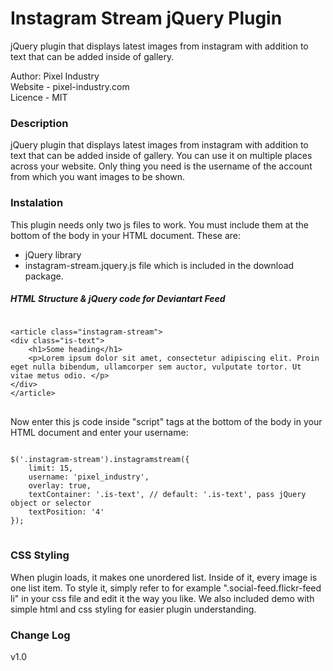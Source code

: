 Instagram Stream jQuery Plugin
=================================

jQuery plugin that displays latest images from instagram with addition to text that can be added inside of gallery.

<p>Author: Pixel Industry<br />
Website - pixel-industry.com<br />
Licence - MIT</p>

<h3>Description</h3>
<p>
jQuery plugin that displays latest images from instagram with addition to text that can be added inside of gallery.
                        You can use it on multiple places across your website. Only thing you
                        need is the username of the account from which you want images
                        to be shown.
</p>

<h3>Instalation</h3>
<p>This plugin needs only two js files to work. You must include them at the bottom of the body in your HTML document. These are:</p>
<ul>
<li>jQuery library</li>
<li>instagram-stream.jquery.js file which is included in the download package.</li>
</ul>

<h5>HTML Structure & jQuery code for Deviantart Feed</h5>

<pre>
<code>
&#60;article class="instagram-stream"&#62;
&#60;div class="is-text"&#62;
    &#60;h1&#62;Some heading&#60;/h1&#62;
    &#60;p&#62;Lorem ipsum dolor sit amet, consectetur adipiscing elit. Proin eget nulla bibendum, ullamcorper sem auctor, vulputate tortor. Ut vitae metus odio. &#60;/p&#62;
&#60;/div&#62;
&#60;/article&#62;
</code>
</pre>

<p>Now enter this js code inside "script" tags at the bottom of the body in your HTML document and enter your username:</p>
<pre>
<code>
$('.instagram-stream').instagramstream({
    limit: 15,
    username: 'pixel_industry',
    overlay: true,
    textContainer: '.is-text', // default: '.is-text', pass jQuery object or selector
    textPosition: '4'
});
</code>
</pre>

<h3>CSS Styling</h3>
<p> When plugin loads, it makes one unordered list. Inside of it,
                                every image is one list item. To style it, simply refer to for example ".social-feed.flickr-feed li" in your css file and edit it the way 
                                you like. We also included demo with simple html and css styling for easier plugin understanding.</p>

<h3>Change Log</h3>
<p>v1.0</p>




